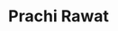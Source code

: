 ---
layout: student_page
title: Prachi Rawat
position_at_CNI: 
description: 
description2: Prachi Rawat is a MTech  student in the Department of Electrical Communication Engineering, Indian Institute of Science Bangalore, since Aug. 2023. She received her BTech Degree in Electronics and Communication Engineering from Guru Gobind singh Indraprastha university (USIT). Her  broad areas of interest lies in Edge computing, wireless communication, Machine learning. Currently, She is working under Parimal Parag on Task scheduling Algorithm for  Edge computing.
department: ECE
img: assets/img/people/mtech/prachiRawat.png
importance: 1
category: M.Tech. Fellows/Scholars
redirect: 
research_interests: 
email: prachirawat@iisc.ac.in
years: [2024]
linkedin: https://www.linkedin.com/in/prachi-rawat-61a189191
advisor: Prof. Parimal Parag # only applicable for students or fellows

---
